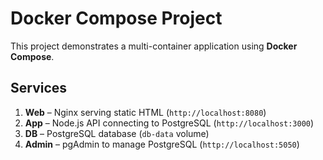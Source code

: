 # Docker Compose Project

This project demonstrates a multi-container application using **Docker Compose**.

## Services

1. **Web** – Nginx serving static HTML (`http://localhost:8080`)  
2. **App** – Node.js API connecting to PostgreSQL (`http://localhost:3000`)  
3. **DB** – PostgreSQL database (`db-data` volume)  
4. **Admin** – pgAdmin to manage PostgreSQL (`http://localhost:5050`)


